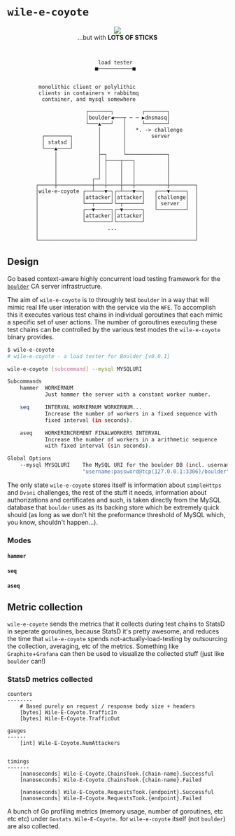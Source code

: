 # `wile-e-coyote`

<p align="center"><img src="http://media.giphy.com/media/52kICijFBOkOQ/giphy.gif" /><br>...but with <b>LOTS OF STICKS</b></p>

```
                                                             
                                                             
                             load tester                     
                            ■───────────■                    
                                                             
                                                             
          monolithic client or polylithic                    
          clients in containers + rabbitmq                   
           container, and mysql somewhere                    
                                                             
                         ┌───────┐         ┌───────┐         
                         │boulder◀───┬ ─ ─ ▶dnsmasq│         
                         └───▲───┘   │     └───────┘         
                             │       │   *. -> challenge     
           ┌────────┐        │       │        server         
           │ statsd │        │       │                       
           └───▲────┘        │       │                       
               │             ├─┐     └─────────────┐         
               │             │ ├────┬───┐          │         
               │             │ │    │   │          │         
               │             │ │    │   │          │         
               │           ┌─┘ │    │   │          │         
         ┌─────┼───────────┼───┼────┼───┼──────────┼────────┐
         │wile-e-coyote ┌──┴───▼─┐┌─┴───▼──┐   ┌───▼─────┐  │
         │              │attacker││attacker│   │challenge│  │
         │              └──┬─────┘└─┬──────┘   │ server  │  │
         │              ┌──▼─────┐┌─▼──────┐   └─────────┘  │
         │              │attacker││attacker│                │
         │              └────────┘└────────┘                │
         │                      ...                         │
         │                                                  │
         └──────────────────────────────────────────────────┘
```

## Design

Go based context-aware highly concurrent load testing framework for the [`boulder`](https://github.com/letsencrypt/boulder) CA server infrastructure.

The aim of `wile-e-coyote` is to throughly test `boulder` in a way that will mimic real life user interation with the service via the `WFE`. To accomplish this it executes various test chains in individual goroutines that each mimic a specific set of user actions. The number of goroutines executing these test chains can be controlled by the various test modes the `wile-e-coyote` binary provides.

```bash
$ wile-e-coyote
# wile-e-coyote - a load tester for Boulder [v0.0.1]

wile-e-coyote [subcommand] --mysql MYSQLURI

Subcommands
    hammer  WORKERNUM
            Just hammer the server with a constant worker number.

    seq     INTERVAL WORKERNUM WORKERNUM...
            Increase the number of workers in a fixed sequence with
            fixed interval (in seconds).

    aseq    WORKERINCREMENT FINALWORKERS INTERVAL
            Increase the number of workers in a arithmetic sequence
            with fixed interval (sin seconds).

Global Options
    --mysql MYSQLURI    The MySQL URI for the boulder DB (incl. username/password e.g. 
    	                "username:password@tcp(127.0.0.1:3306)/boulder").
```

The only state `wile-e-coyote` stores itself is information about `simpleHttps` and `Dvsni` challenges, the rest of the stuff it needs, information about authorizations and certificates and such, is taken directly from the MySQL database that `boulder` uses as its backing store which be extremely quick should (as long as we don't hit the preformance threshold of MySQL which, you know, shouldn't happen...).

### Modes

#### `hammer`



#### `seq`



#### `aseq`



## Metric collection

`wile-e-coyote` sends the metrics that it collects during test chains to StatsD in seperate goroutines, because StatsD it's pretty awesome, and reduces the time that `wile-e-coyote` spends not-actually-load-testing by outsourcing the collection, averaging, etc of the metrics. Something like `Graphite`+`Grafana` can then be used to visualize the collected stuff (just like `boulder` can!)

### StatsD metrics collected

```
counters
--------
    # Based purely on request / response body size + headers
    [bytes] Wile-E-Coyote.TrafficIn
    [bytes] Wile-E-Coyote.TrafficOut

```

```
gauges
------
    [int] Wile-E-Coyote.NumAttackers
   
```

```
timings
-------
    [nanoseconds] Wile-E-Coyote.ChainsTook.{chain-name}.Successful
    [nanoseconds] Wile-E-Coyote.ChainsTook.{chain-name}.Failed

    [nanoseconds] Wile-E-Coyote.RequestsTook.{endpoint}.Successful
    [nanoseconds] Wile-E-Coyote.RequestsTook.{endpoint}.Failed

```

A bunch of Go profiling metrics (memory usage, number of goroutines, etc etc etc) under `Gostats.Wile-E-Coyote.` for `wile-e-coyote` itself (not `boulder`) are also collected.
